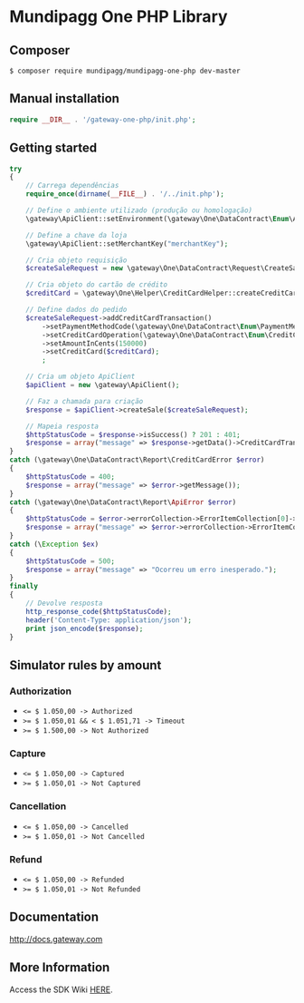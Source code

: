 # Mundipagg One PHP Library

## Composer

    $ composer require mundipagg/mundipagg-one-php dev-master

## Manual installation

```php
require __DIR__ . '/gateway-one-php/init.php';
```

## Getting started

```php
try
{
    // Carrega dependências
    require_once(dirname(__FILE__) . '/../init.php');

    // Define o ambiente utilizado (produção ou homologação)
    \gateway\ApiClient::setEnvironment(\gateway\One\DataContract\Enum\ApiEnvironmentEnum::STAGING);

    // Define a chave da loja
    \gateway\ApiClient::setMerchantKey("merchantKey");

    // Cria objeto requisição
    $createSaleRequest = new \gateway\One\DataContract\Request\CreateSaleRequest();

    // Cria objeto do cartão de crédito
    $creditCard = \gateway\One\Helper\CreditCardHelper::createCreditCard("5555 4444 3333 2222", "gateway", "12/2030", "999");

    // Define dados do pedido
    $createSaleRequest->addCreditCardTransaction()
        ->setPaymentMethodCode(\gateway\One\DataContract\Enum\PaymentMethodEnum::SIMULATOR)
        ->setCreditCardOperation(\gateway\One\DataContract\Enum\CreditCardOperationEnum::AUTH_AND_CAPTURE)
        ->setAmountInCents(150000)
        ->setCreditCard($creditCard);
        ;

    // Cria um objeto ApiClient
    $apiClient = new \gateway\ApiClient();

    // Faz a chamada para criação
    $response = $apiClient->createSale($createSaleRequest);

    // Mapeia resposta
    $httpStatusCode = $response->isSuccess() ? 201 : 401;
    $response = array("message" => $response->getData()->CreditCardTransactionResultCollection[0]->AcquirerMessage);
}
catch (\gateway\One\DataContract\Report\CreditCardError $error)
{
    $httpStatusCode = 400;
    $response = array("message" => $error->getMessage());
}
catch (\gateway\One\DataContract\Report\ApiError $error)
{
    $httpStatusCode = $error->errorCollection->ErrorItemCollection[0]->ErrorCode;
    $response = array("message" => $error->errorCollection->ErrorItemCollection[0]->Description);
}
catch (\Exception $ex)
{
    $httpStatusCode = 500;
    $response = array("message" => "Ocorreu um erro inesperado.");
}
finally
{
    // Devolve resposta
    http_response_code($httpStatusCode);
    header('Content-Type: application/json');
    print json_encode($response);
}
```

## Simulator rules by amount

### Authorization

* `<= $ 1.050,00 -> Authorized`
* `>= $ 1.050,01 && < $ 1.051,71 -> Timeout`
* `>= $ 1.500,00 -> Not Authorized`
 
### Capture

* `<= $ 1.050,00 -> Captured`
* `>= $ 1.050,01 -> Not Captured`
 
### Cancellation

* `<= $ 1.050,00 -> Cancelled`
* `>= $ 1.050,01 -> Not Cancelled`
 
### Refund
* `<= $ 1.050,00 -> Refunded`
* `>= $ 1.050,01 -> Not Refunded`

## Documentation

  http://docs.gateway.com
  
## More Information
Access the SDK Wiki [HERE](https://github.com/gateway/gateway-one-php/wiki).
